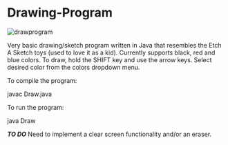 # Drawing-Program

![drawprogram](https://cloud.githubusercontent.com/assets/25370724/23096793/0e49c5b2-f5f2-11e6-8de9-d82956a109f4.png)

Very basic drawing/sketch program written in Java that resembles the Etch A Sketch toys (used to love it as a kid). 
Currently supports black, red and blue colors. To draw, hold the SHIFT key and use the arrow keys. 
Select desired color from the colors dropdown menu. 

To compile the program:

javac Draw.java

To run the program:

java Draw


***TO DO***
Need to implement a clear screen functionality and/or an eraser. 
